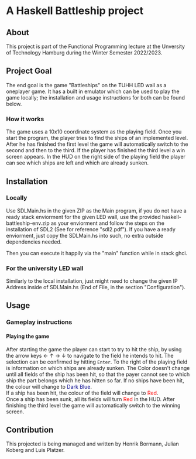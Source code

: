 # A Haskell Battleship project

## About
This project is part of the Functional Programming lecture at the Unversity of Technology Hamburg during the Winter Semester 2022/2023.


## Project Goal
The end goal is the game "Battleships" on the TUHH LED wall as a oneplayer game. It has a built in emulator which can be used to play the game locally; the installation and usage instructions for both can be found below.
### How it works
The game uses a 10x10 coordinate system as the playing field. Once you start the program, the player tries to find the ships of an implemented level. After he has finished the first level the game will automatically switch to the second and then to the third. If the player has finished the third level a win screen appears. In the HUD on the right side of the playing field the player can see which ships are left and which are already sunken.

## Installation
### Locally
Use SDLMain.hs in the given ZIP as the Main program, if you do not have a ready stack enviorment for the given LED wall, use the provided haskell-battleship-env.zip as your enviorment and follow the steps on the installation of SDL2 (See for reference "sdl2.pdf").
If you have a ready enviorment, just copy the SDLMain.hs into such, no extra outside dependencies needed.

Then you can execute it happily via the "main" function while in stack ghci.

### For the university LED wall 
Similarly to the local installation, just might need to change the given IP Address inside of SDLMain.hs (End of File, in the section "Configuration").

## Usage

### Gameplay instructions

#### Playing the game
After starting the game the player can start to try to hit the ship, by using the arrow keys &#8592; &#8593; &#8594; &#8595; to navigate to the field he intends to hit. The selection can be confirmed by hitting `Enter`. To the right of the playing field is information on which ships are already sunken. The Color doesn't change until all fields of the ship has been hit, so that the payer cannot see to which ship the part belongs which he has hitten so far.
If no ships have been hit, the colour will change to <span style="color:darkblue">Dark Blue</span>.\
If a ship has been hit, the colour of the field will change to <span style="color:red">Red</span>.\
Once a ship has been sunk, all its fields will turn <span style="color:red">Red</span> in the HUD.
After finishing the third level the game will automatically switch to the winning screen.
## Contribution
This projected is being managed and written by Henrik Bormann, Julian Koberg and Luis Platzer.
